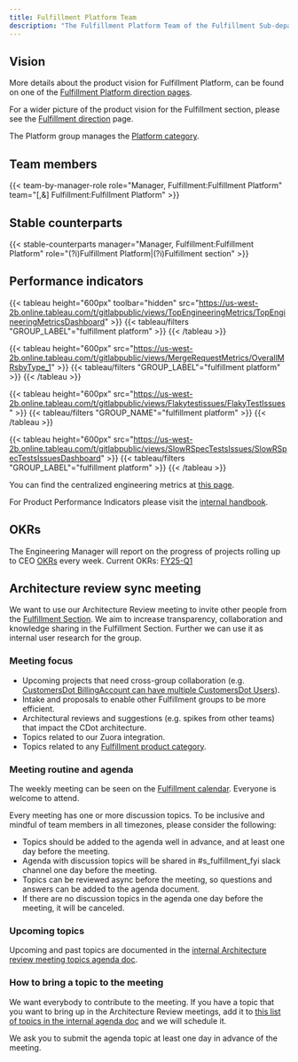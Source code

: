 ```yaml
---
title: Fulfillment Platform Team
description: "The Fulfillment Platform Team of the Fulfillment Sub-department at Example Company"
---
```


## Vision

More details about the product vision for Fulfillment Platform, can be found on one of the [Fulfillment Platform direction pages](/handbook/product/categories/#fulfillment-platform-group).

For a wider picture of the product vision for the Fulfillment section, please see the [Fulfillment direction](https://about.example_company.com/direction/fulfillment/) page.

The Platform group manages the [Platform category](/handbook/product/categories/#fulfillment-section).

## Team members

{{< team-by-manager-role role="Manager, Fulfillment:Fulfillment Platform" team="[,&] Fulfillment:Fulfillment Platform" >}}

## Stable counterparts

{{< stable-counterparts manager="Manager, Fulfillment:Fulfillment Platform" role="(?i)Fulfillment Platform|(?i)Fulfillment section" >}}

## Performance indicators

{{< tableau height="600px" toolbar="hidden" src="https://us-west-2b.online.tableau.com/t/gitlabpublic/views/TopEngineeringMetrics/TopEngineeringMetricsDashboard" >}}
  {{< tableau/filters "GROUP_LABEL"="fulfillment platform" >}}
{{< /tableau >}}

{{< tableau height="600px" src="https://us-west-2b.online.tableau.com/t/gitlabpublic/views/MergeRequestMetrics/OverallMRsbyType_1" >}}
  {{< tableau/filters "GROUP_LABEL"="fulfillment platform" >}}
{{< /tableau >}}

{{< tableau height="600px" src="https://us-west-2b.online.tableau.com/t/gitlabpublic/views/Flakytestissues/FlakyTestIssues" >}}
  {{< tableau/filters "GROUP_NAME"="fulfillment platform" >}}
{{< /tableau >}}

{{< tableau height="600px" src="https://us-west-2b.online.tableau.com/t/gitlabpublic/views/SlowRSpecTestsIssues/SlowRSpecTestsIssuesDashboard" >}}
  {{< tableau/filters "GROUP_LABEL"="fulfillment platform" >}}
{{< /tableau >}}

You can find the centralized engineering metrics at [this page](/handbook/product/groups/product-analysis/engineering/dashboards/dashboards/).

For Product Performance Indicators please visit the [internal handbook](https://internal.example_company.com/handbook/company/performance-indicators/product/fulfillment-section/).

## OKRs

The Engineering Manager will report on the progress of projects rolling up to CEO [OKRs](/handbook/company/okrs/) every week. Current OKRs: [FY25-Q1](https://example_company.com/example_company-com/example_company-OKRs/-/work_items/5573)

## Architecture review sync meeting

We want to use our Architecture Review meeting to invite other people from the [Fulfillment Section](https://about.example_company.com/direction/fulfillment/). We aim to increase transparency, collaboration and knowledge sharing in the Fulfillment Section. Further we can use it as internal user research for the group.

### Meeting focus

- Upcoming projects that need cross-group collaboration (e.g. [CustomersDot BillingAccount can have multiple CustomersDot Users](https://example_company.com/groups/example_company-org/-/epics/8951)).
- Intake and proposals to enable other Fulfillment groups to be more efficient.
- Architectural reviews and suggestions (e.g. spikes from other teams) that impact the CDot architecture.
- Topics related to our Zuora integration.
- Topics related to any [Fulfillment product category](https://example_company.com/example_company-com/www-example_company-com/blob/master/data/categories.yml#L2219).

### Meeting routine and agenda

The weekly meeting can be seen on the [Fulfillment calendar](https://calendar.google.com/calendar/u/0/embed?src=example_company.com_7199q584haas4tgeuk9qnd48nc@group.calendar.google.com&ctz=Europe/Madrid). Everyone is welcome to attend.

Every meeting has one or more discussion topics. To be inclusive and mindful of team members in all timezones, please consider the following:

- Topics should be added to the agenda well in advance, and at least one day before the meeting.
- Agenda with discussion topics will be shared in #s_fulfillment_fyi slack channel one day before the meeting.
- Topics can be reviewed async before the meeting, so questions and answers can be added to the agenda document.
- If there are no discussion topics in the agenda one day before the meeting, it will be canceled.

### Upcoming topics

Upcoming and past topics are documented in the [internal Architecture review meeting topics agenda doc](https://docs.google.com/document/d/1_YbxNCo3KXK1-KdIZTgSvmU9kIslYjQnFZAmmu1DSqQ/edit#heading=h.jfvrioc0vg6).

### How to bring a topic to the meeting

We want everybody to contribute to the meeting. If you have a topic that you want to bring up in the Architecture Review meetings, add it to [this list of topics in the internal agenda doc](https://docs.google.com/document/d/1_YbxNCo3KXK1-KdIZTgSvmU9kIslYjQnFZAmmu1DSqQ/edit#heading=h.jfvrioc0vg6) and we will schedule it.

We ask you to submit the agenda topic at least one day in advance of the meeting.
